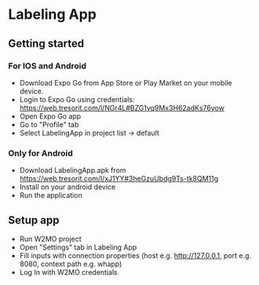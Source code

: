 # Labeling App

## Getting started
 ### For IOS and Android
  - Download Expo Go from App Store or Play Market on your mobile device.
  - Login to Expo Go using credentials:
    https://web.tresorit.com/l/NGr4L#BZG1vq9Mx3H62adKs76yow
  - Open Expo Go app
  - Go to "Profile" tab
  - Select LabelingApp in project list -> default
 
 ### Only for Android
 - Download LabelingApp.apk from https://web.tresorit.com/l/xJ1YY#3heGzuUbdg9Ts-tk8QM11g
 - Install on your android device
 - Run the application
 
## Setup app
 - Run W2MO project
 - Open "Settings" tab in Labeling App
 - Fill inputs with connection properties (host e.g. http://127.0.0.1, port e.g. 8080, context path e.g. whapp)
 - Log In with W2MO credentials
